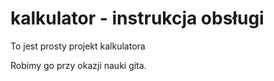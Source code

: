 # kalkulator - instrukcja obsługi

To jest prosty projekt kalkulatora

Robimy go przy okazji nauki gita.